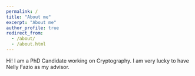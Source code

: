 ```yaml
---
permalink: /
title: "About me"
excerpt: "About me"
author_profile: true
redirect_from: 
  - /about/
  - /about.html
---
```


Hi! I am a PhD Candidate working on Cryptography. I am very lucky to have Nelly Fazio as my advisor.
